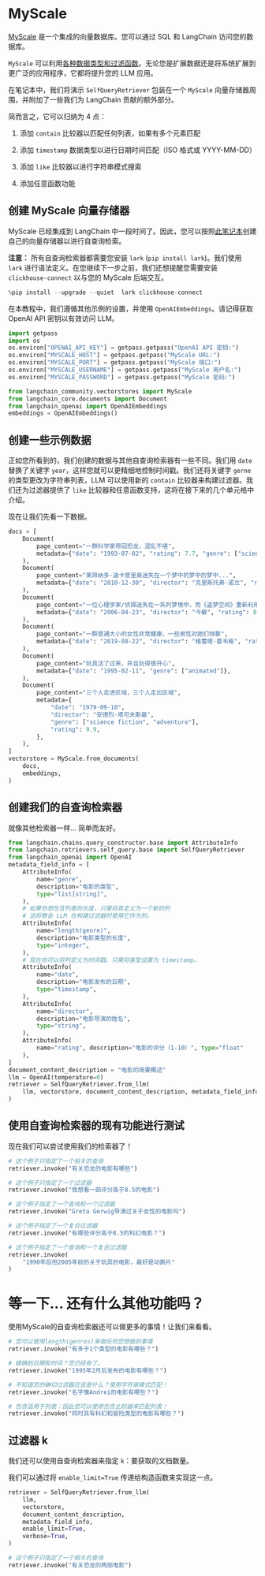 # MyScale

[MyScale](https://docs.myscale.com/en/) 是一个集成的向量数据库。您可以通过 SQL 和 LangChain 访问您的数据库。

`MyScale` 可以利用[各种数据类型和过滤函数](https://blog.myscale.com/2023/06/06/why-integrated-database-solution-can-boost-your-llm-apps/#filter-on-anything-without-constraints)。无论您是扩展数据还是将系统扩展到更广泛的应用程序，它都将提升您的 LLM 应用。

在笔记本中，我们将演示 `SelfQueryRetriever` 包装在一个 `MyScale` 向量存储器周围，并附加了一些我们为 LangChain 贡献的额外部分。

简而言之，它可以归纳为 4 点：

1. 添加 `contain` 比较器以匹配任何列表，如果有多个元素匹配

2. 添加 `timestamp` 数据类型以进行日期时间匹配（ISO 格式或 YYYY-MM-DD）

3. 添加 `like` 比较器以进行字符串模式搜索

4. 添加任意函数功能

## 创建 MyScale 向量存储器

MyScale 已经集成到 LangChain 中一段时间了。因此，您可以按照[此笔记本](/docs/integrations/vectorstores/myscale)创建自己的向量存储器以进行自查询检索。

**注意：** 所有自查询检索器都需要您安装 `lark` (`pip install lark`)。我们使用 `lark` 进行语法定义。在您继续下一步之前，我们还想提醒您需要安装 `clickhouse-connect` 以与您的 MyScale 后端交互。

```python
%pip install --upgrade --quiet  lark clickhouse-connect
```

在本教程中，我们遵循其他示例的设置，并使用 `OpenAIEmbeddings`。请记得获取 OpenAI API 密钥以有效访问 LLM。

```python
import getpass
import os
os.environ["OPENAI_API_KEY"] = getpass.getpass("OpenAI API 密钥:")
os.environ["MYSCALE_HOST"] = getpass.getpass("MyScale URL:")
os.environ["MYSCALE_PORT"] = getpass.getpass("MyScale 端口:")
os.environ["MYSCALE_USERNAME"] = getpass.getpass("MyScale 用户名:")
os.environ["MYSCALE_PASSWORD"] = getpass.getpass("MyScale 密码:")
```

```python
from langchain_community.vectorstores import MyScale
from langchain_core.documents import Document
from langchain_openai import OpenAIEmbeddings
embeddings = OpenAIEmbeddings()
```

## 创建一些示例数据

正如您所看到的，我们创建的数据与其他自查询检索器有一些不同。我们用 `date` 替换了关键字 `year`，这样您就可以更精细地控制时间戳。我们还将关键字 `gerne` 的类型更改为字符串列表，LLM 可以使用新的 `contain` 比较器来构建过滤器。我们还为过滤器提供了 `like` 比较器和任意函数支持，这将在接下来的几个单元格中介绍。

现在让我们先看一下数据。

```python
docs = [
    Document(
        page_content="一群科学家带回恐龙，混乱不堪",
        metadata={"date": "1993-07-02", "rating": 7.7, "genre": ["science fiction"]},
    ),
    Document(
        page_content="莱昂纳多·迪卡普里奥迷失在一个梦中的梦中的梦中...",
        metadata={"date": "2010-12-30", "director": "克里斯托弗·诺兰", "rating": 8.2},
    ),
    Document(
        page_content="一位心理学家/侦探迷失在一系列梦境中，而《盗梦空间》重新利用了这个想法",
        metadata={"date": "2006-04-23", "director": "今敏", "rating": 8.6},
    ),
    Document(
        page_content="一群普通大小的女性非常健康，一些男性对她们倾慕",
        metadata={"date": "2019-08-22", "director": "格蕾塔·葛韦格", "rating": 8.3},
    ),
    Document(
        page_content="玩具活了过来，并且玩得很开心",
        metadata={"date": "1995-02-11", "genre": ["animated"]},
    ),
    Document(
        page_content="三个人走进区域，三个人走出区域",
        metadata={
            "date": "1979-09-10",
            "director": "安德烈·塔可夫斯基",
            "genre": ["science fiction", "adventure"],
            "rating": 9.9,
        },
    ),
]
vectorstore = MyScale.from_documents(
    docs,
    embeddings,
)
```

## 创建我们的自查询检索器

就像其他检索器一样... 简单而友好。

```python
from langchain.chains.query_constructor.base import AttributeInfo
from langchain.retrievers.self_query.base import SelfQueryRetriever
from langchain_openai import OpenAI
metadata_field_info = [
    AttributeInfo(
        name="genre",
        description="电影的类型",
        type="list[string]",
    ),
    # 如果你想包含列表的长度，只需将其定义为一个新的列
    # 这将教会 LLM 在构建过滤器时使用它作为列。
    AttributeInfo(
        name="length(genre)",
        description="电影类型的长度",
        type="integer",
    ),
    # 现在你可以将列定义为时间戳。只需将类型设置为 timestamp。
    AttributeInfo(
        name="date",
        description="电影发布的日期",
        type="timestamp",
    ),
    AttributeInfo(
        name="director",
        description="电影导演的姓名",
        type="string",
    ),
    AttributeInfo(
        name="rating", description="电影的评分（1-10）", type="float"
    ),
]
document_content_description = "电影的简要概述"
llm = OpenAI(temperature=0)
retriever = SelfQueryRetriever.from_llm(
    llm, vectorstore, document_content_description, metadata_field_info, verbose=True
)
```

## 使用自查询检索器的现有功能进行测试

现在我们可以尝试使用我们的检索器了！

```python
# 这个例子只指定了一个相关的查询
retriever.invoke("有关恐龙的电影有哪些")
```

```python
# 这个例子只指定了一个过滤器
retriever.invoke("我想看一部评分高于8.5的电影")
```

```python
# 这个例子指定了一个查询和一个过滤器
retriever.invoke("Greta Gerwig导演过关于女性的电影吗")
```

```python
# 这个例子指定了一个复合过滤器
retriever.invoke("有哪些评分高于8.5的科幻电影？")
```

```python
# 这个例子指定了一个查询和一个复合过滤器
retriever.invoke(
    "1990年后但2005年前的关于玩具的电影，最好是动画片"
)
```

# 等一下... 还有什么其他功能吗？

使用MyScale的自查询检索器还可以做更多的事情！让我们来看看。

```python
# 您可以使用length(genres)来做任何您想做的事情
retriever.invoke("有多于1个类型的电影有哪些？")
```

```python
# 精确到日期和时间？您已经有了。
retriever.invoke("1995年2月后发布的电影有哪些？")
```

```python
# 不知道您的确切过滤器应该是什么？使用字符串模式匹配！
retriever.invoke("名字像Andrei的电影有哪些？")
```

```python
# 包含适用于列表：因此您可以使用包含比较器来匹配列表！
retriever.invoke("同时具有科幻和冒险类型的电影有哪些？")
```

## 过滤器 k

我们还可以使用自查询检索器来指定 `k`：要获取的文档数量。

我们可以通过将 `enable_limit=True` 传递给构造函数来实现这一点。

```python
retriever = SelfQueryRetriever.from_llm(
    llm,
    vectorstore,
    document_content_description,
    metadata_field_info,
    enable_limit=True,
    verbose=True,
)
```

```python
# 这个例子只指定了一个相关的查询
retriever.invoke("有关恐龙的两部电影")
```